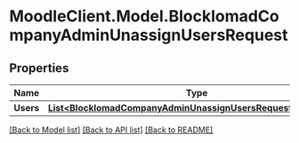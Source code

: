 # MoodleClient.Model.BlockIomadCompanyAdminUnassignUsersRequest

## Properties

Name | Type | Description | Notes
------------ | ------------- | ------------- | -------------
**Users** | [**List&lt;BlockIomadCompanyAdminUnassignUsersRequestUsersInner&gt;**](BlockIomadCompanyAdminUnassignUsersRequestUsersInner.md) |  | 

[[Back to Model list]](../README.md#documentation-for-models) [[Back to API list]](../README.md#documentation-for-api-endpoints) [[Back to README]](../README.md)

